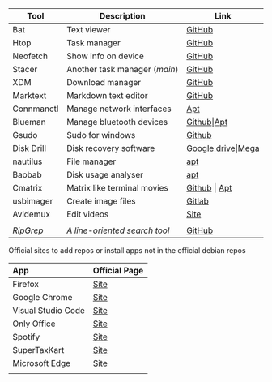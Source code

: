 | Tool       | Description                   | Link                                                                                                                                                                                     |
| ---------- | ----------------------------- | ---------------------------------------------------------------------------------------------------------------------------------------------------------------------------------------- |
| Bat        | Text viewer                   | [GitHub](https://github.com/sharkdp/bat)                                                                                                                                                 |
| Htop       | Task manager                  | [GitHub](https://github.com/htop-dev/htop)                                                                                                                                               |
| Neofetch   | Show info on device           | [GitHub](https://github.com/dylanaraps/neofetch)                                                                                                                                         |
| Stacer     | Another task manager (*main*) | [GitHub](https://github.com/oguzhaninan/Stacer)                                                                                                                                          |
| XDM        | Download manager              | [GitHub](https://github.com/subhra74/xdm)                                                                                                                                                |
| Marktext   | Markdown text editor          | [GitHub](https://github.com/marktext/marktext)                                                                                                                                           |
| Connmanctl | Manage network interfaces     | [Apt](https://packages.debian.org/bookworm/connman)                                                                                                                                      |
| Blueman    | Manage bluetooth devices      | [Github](https://github.com/blueman-project/blueman?tab=readme-ov-file)\|[Apt](https://packages.debian.org/bookworm/blueman)                                                             |
| Gsudo      | Sudo for windows              | [Github](https://github.com/gerardog/gsudo)                                                                                                                                              |
| Disk Drill | Disk recovery software        | [Google drive](https://drive.google.com/file/d/1ztaaO9CBkXhGeojjeinbPzfPYUiEyDf2/view?usp=drive_link)\|[Mega](https://mega.nz/file/eZVWxKwS#e0A6pGnHLqJAh9SlSbH2qkYjr3SRxMNht3gSb_aHMsU) |
| nautilus   | File manager                  | [apt](https://packages.debian.org/bookworm/nautilus)                                                                                                                                     |
| Baobab     | Disk usage analyser           | [apt]()                                                                                                                                                                                  |
| Cmatrix    | Matrix like terminal movies   | [Github](https://github.com/abishekvashok/cmatrix) \| [Apt]()                                                                                                                            |
| usbimager  | Create image files            | [Gitlab](https://gitlab.com/bztsrc/usbimager)                                                                                                                                            |
| Avidemux   | Edit videos                   | [Site](https://avidemux.sourceforge.net/)                                                                                                                                                |
|            |                               |                                                                                                                                                                                          |
| *RipGrep*  | *A line-oriented search tool* | [GitHub](https://github.com/BurntSushi/ripgrep)                                                                                                                                          |

Official sites to add repos or install apps not in the official debian repos

| App                | Official Page                                                                                                                                                                                                       |
|:------------------ | ------------------------------------------------------------------------------------------------------------------------------------------------------------------------------------------------------------------- |
| Firefox            | [Site](https://support.mozilla.org/en-US/kb/install-firefox-linux?utm_source=www.mozilla.org&utm_medium=referral&utm_campaign=firefox-download-thanks#w_install-firefox-deb-package-for-debian-based-distributions) |
| Google Chrome      | [Site](https://www.google.com/chrome/)                                                                                                                                                                              |
| Visual Studio Code | [Site](https://code.visualstudio.com/docs/setup/linux)                                                                                                                                                              |
| Only Office        | [Site](https://helpcenter.onlyoffice.com/installation/desktop-install-ubuntu.aspx)                                                                                                                                  |
| Spotify            | [Site](https://www.spotify.com/us/download/linux/)                                                                                                                                                                  |
| SuperTaxKart       | [Site](https://supertuxkart.net/Download)                                                                                                                                                                           |
| Microsoft Edge     | [Site](https://www.microsoft.com/en-us/edge/download?form=MA13FJ)                                                                                                                                                   |
|                    |                                                                                                                                                                                                                     |
